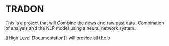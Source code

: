 # TRADON

This is a project that will Combine the news and raw past data.
Combination of analysis and the NLP model using a neural network system.

[[High Level Documentation]] will provide all the b